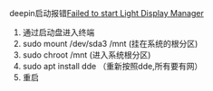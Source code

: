 
deepin启动报错[Failed to start Light Display Manager](http://www.linuxboy.net/deepinjc/139490.html)

1. 通过启动盘进入终端
2. sudo mount  /dev/sda3  /mnt  (挂在系统的根分区) 
3. sudo chroot /mnt    (进入系统根分区)
4. sudo apt install dde  （重新按照dde,所有要有网）
5. 重启
